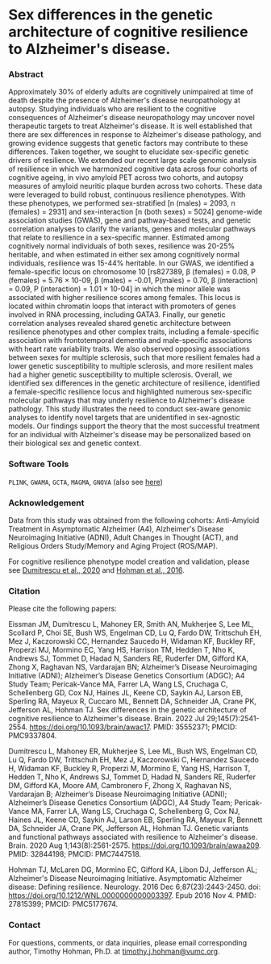 # Sex differences in the genetic architecture of cognitive resilience to Alzheimer's disease.

### Abstract
Approximately 30% of elderly adults are cognitively unimpaired at time of death despite the presence of Alzheimer's disease neuropathology at autopsy. Studying individuals who are resilient to the cognitive consequences of Alzheimer's disease neuropathology may uncover novel therapeutic targets to treat Alzheimer's disease. It is well established that there are sex differences in response to Alzheimer's disease pathology, and growing evidence suggests that genetic factors may contribute to these differences. Taken together, we sought to elucidate sex-specific genetic drivers of resilience. We extended our recent large scale genomic analysis of resilience in which we harmonized cognitive data across four cohorts of cognitive ageing, in vivo amyloid PET across two cohorts, and autopsy measures of amyloid neuritic plaque burden across two cohorts. These data were leveraged to build robust, continuous resilience phenotypes. With these phenotypes, we performed sex-stratified [n (males) = 2093, n (females) = 2931] and sex-interaction [n (both sexes) = 5024] genome-wide association studies (GWAS), gene and pathway-based tests, and genetic correlation analyses to clarify the variants, genes and molecular pathways that relate to resilience in a sex-specific manner. Estimated among cognitively normal individuals of both sexes, resilience was 20-25% heritable, and when estimated in either sex among cognitively normal individuals, resilience was 15-44% heritable. In our GWAS, we identified a female-specific locus on chromosome 10 [rs827389, β (females) = 0.08, P (females) = 5.76 × 10-09, β (males) = -0.01, P(males) = 0.70, β (interaction) = 0.09, P (interaction) = 1.01 × 10-04] in which the minor allele was associated with higher resilience scores among females. This locus is located within chromatin loops that interact with promoters of genes involved in RNA processing, including GATA3. Finally, our genetic correlation analyses revealed shared genetic architecture between resilience phenotypes and other complex traits, including a female-specific association with frontotemporal dementia and male-specific associations with heart rate variability traits. We also observed opposing associations between sexes for multiple sclerosis, such that more resilient females had a lower genetic susceptibility to multiple sclerosis, and more resilient males had a higher genetic susceptibility to multiple sclerosis. Overall, we identified sex differences in the genetic architecture of resilience, identified a female-specific resilience locus and highlighted numerous sex-specific molecular pathways that may underly resilience to Alzheimer's disease pathology. This study illustrates the need to conduct sex-aware genomic analyses to identify novel targets that are unidentified in sex-agnostic models. Our findings support the theory that the most successful treatment for an individual with Alzheimer's disease may be personalized based on their biological sex and genetic context.

### Software Tools
`PLINK`, `GWAMA`, `GCTA`, `MAGMA`, `GNOVA` (also see [here](https://github.com/qlu-lab/GNOVA-2.0))

### Acknowledgement
Data from this study was obtained from the following cohorts: Anti-Amyloid Treatment in Asymptomatic Alzheimer (A4), Alzheimer's Disease Neuroimaging Initiative (ADNI), Adult Changes in Thought (ACT), and Religious Orders Study/Memory and Aging Project (ROS/MAP). 

For cognitive resilience phenotype model creation and validation, please see [Dumitrescu et al., 2020](https://doi.org/10.1093/brain/awaa209) and [Hohman et al., 2016](https://doi.org/10.1212/WNL.0000000000003397).

### Citation
Please cite the following papers:

Eissman JM, Dumitrescu L, Mahoney ER, Smith AN, Mukherjee S, Lee ML, Scollard P, Choi SE, Bush WS, Engelman CD, Lu Q, Fardo DW, Trittschuh EH, Mez J, Kaczorowski CC, Hernandez Saucedo H, Widaman KF, Buckley RF, Properzi MJ, Mormino EC, Yang HS, Harrison TM, Hedden T, Nho K, Andrews SJ, Tommet D, Hadad N, Sanders RE, Ruderfer DM, Gifford KA, Zhong X, Raghavan NS, Vardarajan BN; Alzheimer’s Disease Neuroimaging Initiative (ADNI); Alzheimer’s Disease Genetics Consortium (ADGC); A4 Study Team; Pericak-Vance MA, Farrer LA, Wang LS, Cruchaga C, Schellenberg GD, Cox NJ, Haines JL, Keene CD, Saykin AJ, Larson EB, Sperling RA, Mayeux R, Cuccaro ML, Bennett DA, Schneider JA, Crane PK, Jefferson AL, Hohman TJ. Sex differences in the genetic architecture of cognitive resilience to Alzheimer's disease. Brain. 2022 Jul 29;145(7):2541-2554. https://doi.org/10.1093/brain/awac17. PMID: 35552371; PMCID: PMC9337804.

Dumitrescu L, Mahoney ER, Mukherjee S, Lee ML, Bush WS, Engelman CD, Lu Q, Fardo DW, Trittschuh EH, Mez J, Kaczorowski C, Hernandez Saucedo H, Widaman KF, Buckley R, Properzi M, Mormino E, Yang HS, Harrison T, Hedden T, Nho K, Andrews SJ, Tommet D, Hadad N, Sanders RE, Ruderfer DM, Gifford KA, Moore AM, Cambronero F, Zhong X, Raghavan NS, Vardarajan B; Alzheimer’s Disease Neuroimaging Initiative (ADNI); Alzheimer’s Disease Genetics Consortium (ADGC), A4 Study Team; Pericak-Vance MA, Farrer LA, Wang LS, Cruchaga C, Schellenberg G, Cox NJ, Haines JL, Keene CD, Saykin AJ, Larson EB, Sperling RA, Mayeux R, Bennett DA, Schneider JA, Crane PK, Jefferson AL, Hohman TJ. Genetic variants and functional pathways associated with resilience to Alzheimer's disease. Brain. 2020 Aug 1;143(8):2561-2575. https://doi.org/10.1093/brain/awaa209. PMID: 32844198; PMCID: PMC7447518.

Hohman TJ, McLaren DG, Mormino EC, Gifford KA, Libon DJ, Jefferson AL; Alzheimer's Disease Neuroimaging Initiative. Asymptomatic Alzheimer disease: Defining resilience. Neurology. 2016 Dec 6;87(23):2443-2450. doi: https://doi.org/10.1212/WNL.0000000000003397. Epub 2016 Nov 4. PMID: 27815399; PMCID: PMC5177674.

### Contact
For questions, comments, or data inquiries, please email corresponding author, Timothy Hohman, Ph.D. at timothy.j.hohman@vumc.org.
